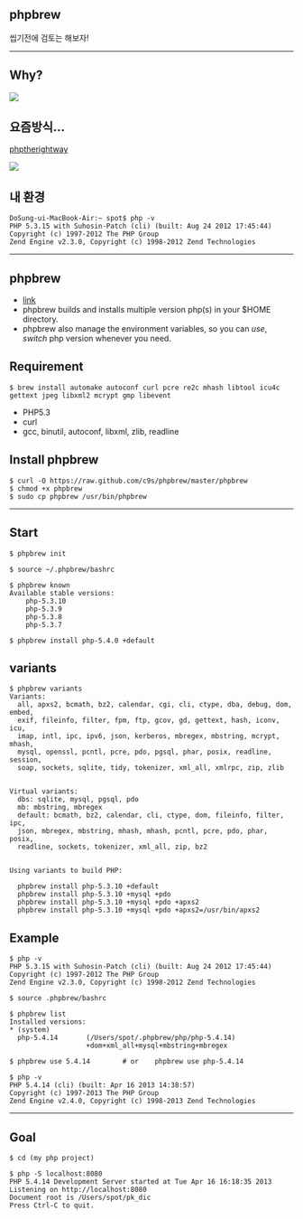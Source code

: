 ## phpbrew

씹기전에 검토는 해보자!


***


## Why?

![](file:///Users/spot/study/doc/phpbrew/01.png)


## 요즘방식...

[phptherightway](http://www.phptherightway.com/)

![](file:///Users/spot/study/doc/phpbrew/02.png)


## 내 환경

    DoSung-ui-MacBook-Air:~ spot$ php -v
    PHP 5.3.15 with Suhosin-Patch (cli) (built: Aug 24 2012 17:45:44)
    Copyright (c) 1997-2012 The PHP Group
    Zend Engine v2.3.0, Copyright (c) 1998-2012 Zend Technologies


***


## phpbrew

* [link](https://github.com/c9s/phpbrew)
* phpbrew builds and installs multiple version php(s) in your $HOME directory.
* phpbrew also manage the environment variables, so you can *use*, *switch* php version whenever you need.


## Requirement

    $ brew install automake autoconf curl pcre re2c mhash libtool icu4c gettext jpeg libxml2 mcrypt gmp libevent

* PHP5.3
* curl
* gcc, binutil, autoconf, libxml, zlib, readline


## Install phpbrew

    $ curl -O https://raw.github.com/c9s/phpbrew/master/phpbrew
    $ chmod +x phpbrew
    $ sudo cp phpbrew /usr/bin/phpbrew


***


## Start

    $ phpbrew init

    $ source ~/.phpbrew/bashrc

    $ phpbrew known
    Available stable versions:
        php-5.3.10
        php-5.3.9
        php-5.3.8
        php-5.3.7

    $ phpbrew install php-5.4.0 +default

## variants

    $ phpbrew variants
    Variants:
      all, apxs2, bcmath, bz2, calendar, cgi, cli, ctype, dba, debug, dom, embed,
      exif, fileinfo, filter, fpm, ftp, gcov, gd, gettext, hash, iconv, icu,
      imap, intl, ipc, ipv6, json, kerberos, mbregex, mbstring, mcrypt, mhash,
      mysql, openssl, pcntl, pcre, pdo, pgsql, phar, posix, readline, session,
      soap, sockets, sqlite, tidy, tokenizer, xml_all, xmlrpc, zip, zlib


    Virtual variants:
      dbs: sqlite, mysql, pgsql, pdo
      mb: mbstring, mbregex
      default: bcmath, bz2, calendar, cli, ctype, dom, fileinfo, filter, ipc,
      json, mbregex, mbstring, mhash, mhash, pcntl, pcre, pdo, phar, posix,
      readline, sockets, tokenizer, xml_all, zip, bz2


    Using variants to build PHP:

      phpbrew install php-5.3.10 +default
      phpbrew install php-5.3.10 +mysql +pdo
      phpbrew install php-5.3.10 +mysql +pdo +apxs2
      phpbrew install php-5.3.10 +mysql +pdo +apxs2=/usr/bin/apxs2


## Example

    $ php -v
    PHP 5.3.15 with Suhosin-Patch (cli) (built: Aug 24 2012 17:45:44)
    Copyright (c) 1997-2012 The PHP Group
    Zend Engine v2.3.0, Copyright (c) 1998-2012 Zend Technologies

    $ source .phpbrew/bashrc

    $ phpbrew list
    Installed versions:
    * (system)
      php-5.4.14       (/Users/spot/.phpbrew/php/php-5.4.14)
                       +dom+xml_all+mysql+mbstring+mbregex

    $ phpbrew use 5.4.14        # or    phpbrew use php-5.4.14

    $ php -v
    PHP 5.4.14 (cli) (built: Apr 16 2013 14:38:57)
    Copyright (c) 1997-2013 The PHP Group
    Zend Engine v2.4.0, Copyright (c) 1998-2013 Zend Technologies


***


## Goal

    $ cd (my php project)

    $ php -S localhost:8080
    PHP 5.4.14 Development Server started at Tue Apr 16 16:18:35 2013
    Listening on http://localhost:8080
    Document root is /Users/spot/pk_dic
    Press Ctrl-C to quit.
